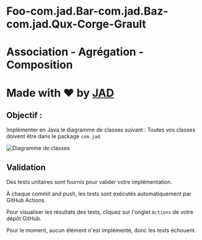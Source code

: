 # Foo-com.jad.Bar-com.jad.Baz-com.jad.Qux-Corge-Grault

# Association - Agrégation - Composition

# Made with ❤️ by [JAD](mailto:jeanaymeric@gmail.com)

## Objectif :

Implémenter en Java le diagramme de classes suivant :
Toutes vos classes doivent être dans le package `com.jad`.

![Diagramme de classes](src/main/resources/foobarbazquxcorgegrault-classDiagram.png)

## Validation

Des tests unitaires sont fournis pour valider votre implémentation.

À chaque commit and push, les tests sont exécutés automatiquement par GitHub Actions.

Pour visualiser les résultats des tests, cliquez sur l'onglet `Actions` de votre dépôt GitHub.

Pour le moment, aucun élément n'est implémenté, donc les tests échouent.
